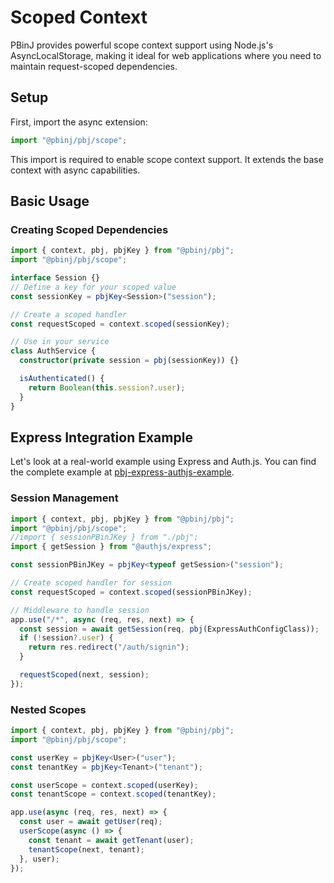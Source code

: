 # Scoped Context

PBinJ provides powerful scope context support using Node.js's AsyncLocalStorage, making it ideal for web applications where you need to maintain request-scoped dependencies.

## Setup

First, import the async extension:

```typescript
import "@pbinj/pbj/scope";
```

This import is required to enable scope context support. It extends the base context with async capabilities.

## Basic Usage

### Creating Scoped Dependencies

```typescript
import { context, pbj, pbjKey } from "@pbinj/pbj";
import "@pbinj/pbj/scope";

interface Session {}
// Define a key for your scoped value
const sessionKey = pbjKey<Session>("session");

// Create a scoped handler
const requestScoped = context.scoped(sessionKey);

// Use in your service
class AuthService {
  constructor(private session = pbj(sessionKey)) {}

  isAuthenticated() {
    return Boolean(this.session?.user);
  }
}
```

## Express Integration Example

Let's look at a real-world example using Express and Auth.js. You can find the complete example at [pbj-express-authjs-example](https://github.com/pbinj/pbj/tree/main/examples/pbj-express-authjs-example).

### Session Management

```ts
import { context, pbj, pbjKey } from "@pbinj/pbj";
import "@pbinj/pbj/scope";
//import { sessionPBinJKey } from "./pbj";
import { getSession } from "@authjs/express";

const sessionPBinJKey = pbjKey<typeof getSession>("session");

// Create scoped handler for session
const requestScoped = context.scoped(sessionPBinJKey);

// Middleware to handle session
app.use("/*", async (req, res, next) => {
  const session = await getSession(req, pbj(ExpressAuthConfigClass));
  if (!session?.user) {
    return res.redirect("/auth/signin");
  }

  requestScoped(next, session);
});
```

### Nested Scopes

```ts
import { context, pbj, pbjKey } from "@pbinj/pbj";
import "@pbinj/pbj/scope";

const userKey = pbjKey<User>("user");
const tenantKey = pbjKey<Tenant>("tenant");

const userScope = context.scoped(userKey);
const tenantScope = context.scoped(tenantKey);

app.use(async (req, res, next) => {
  const user = await getUser(req);
  userScope(async () => {
    const tenant = await getTenant(user);
    tenantScope(next, tenant);
  }, user);
});
```
